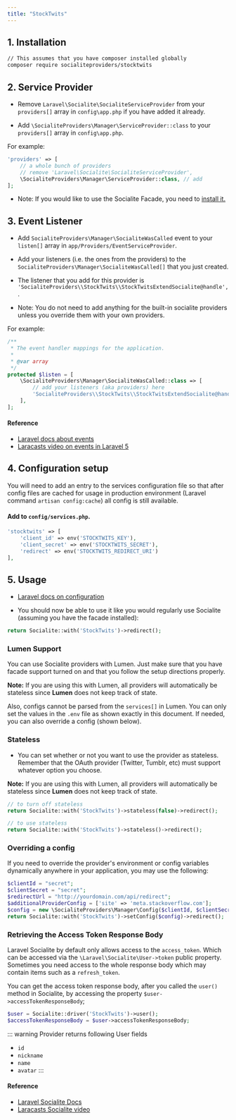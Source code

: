 ```yaml
---
title: "StockTwits"
---
```


## 1. Installation

```bash
// This assumes that you have composer installed globally
composer require socialiteproviders/stocktwits
```

## 2. Service Provider

* Remove `Laravel\Socialite\SocialiteServiceProvider` from your `providers[]` array in `config\app.php` if you have added it already.

* Add `\SocialiteProviders\Manager\ServiceProvider::class` to your `providers[]` array in `config\app.php`.

For example:

``` php
'providers' => [
    // a whole bunch of providers
    // remove 'Laravel\Socialite\SocialiteServiceProvider',
    \SocialiteProviders\Manager\ServiceProvider::class, // add
];
```

* Note: If you would like to use the Socialite Facade, you need to [install it.](https://github.com/laravel/socialite)

## 3. Event Listener

* Add `SocialiteProviders\Manager\SocialiteWasCalled` event to your `listen[]` array  in `app/Providers/EventServiceProvider`.

* Add your listeners (i.e. the ones from the providers) to the `SocialiteProviders\Manager\SocialiteWasCalled[]` that you just created.

* The listener that you add for this provider is `'SocialiteProviders\\StockTwits\\StockTwitsExtendSocialite@handle',`.

* Note: You do not need to add anything for the built-in socialite providers unless you override them with your own providers.

For example:

```php
/**
 * The event handler mappings for the application.
 *
 * @var array
 */
protected $listen = [
    \SocialiteProviders\Manager\SocialiteWasCalled::class => [
        // add your listeners (aka providers) here
        'SocialiteProviders\\StockTwits\\StockTwitsExtendSocialite@handle',
    ],
];
```

#### Reference

* [Laravel docs about events](http://laravel.com/docs/5.0/events)
* [Laracasts video on events in Laravel 5](https://laracasts.com/lessons/laravel-5-events)

## 4. Configuration setup

You will need to add an entry to the services configuration file so that after config files are cached for usage in production environment (Laravel command `artisan config:cache`) all config is still available.

#### Add to `config/services.php`.

```php
'stocktwits' => [
    'client_id' => env('STOCKTWITS_KEY'),
    'client_secret' => env('STOCKTWITS_SECRET'),
    'redirect' => env('STOCKTWITS_REDIRECT_URI')
],
```

## 5. Usage

* [Laravel docs on configuration](http://laravel.com/docs/master/configuration)

* You should now be able to use it like you would regularly use Socialite (assuming you have the facade installed):

```php
return Socialite::with('StockTwits')->redirect();
```

### Lumen Support

You can use Socialite providers with Lumen.  Just make sure that you have facade support turned on and that you follow the setup directions properly.

**Note:** If you are using this with Lumen, all providers will automatically be stateless since **Lumen** does not keep track of state.

Also, configs cannot be parsed from the `services[]` in Lumen.  You can only set the values in the `.env` file as shown exactly in this document.  If needed, you can
  also override a config (shown below).

### Stateless

* You can set whether or not you want to use the provider as stateless.  Remember that the OAuth provider (Twitter, Tumblr, etc) must support whatever option you choose.

**Note:** If you are using this with Lumen, all providers will automatically be stateless since **Lumen** does not keep track of state.

```php
// to turn off stateless
return Socialite::with('StockTwits')->stateless(false)->redirect();

// to use stateless
return Socialite::with('StockTwits')->stateless()->redirect();
```

### Overriding a config

If you need to override the provider's environment or config variables dynamically anywhere in your application, you may use the following:

```php
$clientId = "secret";
$clientSecret = "secret";
$redirectUrl = "http://yourdomain.com/api/redirect";
$additionalProviderConfig = ['site' => 'meta.stackoverflow.com'];
$config = new \SocialiteProviders\Manager\Config($clientId, $clientSecret, $redirectUrl, $additionalProviderConfig);
return Socialite::with('StockTwits')->setConfig($config)->redirect();
```

### Retrieving the Access Token Response Body

Laravel Socialite by default only allows access to the `access_token`.  Which can be accessed
via the `\Laravel\Socialite\User->token` public property.  Sometimes you need access to the whole response body which
may contain items such as a `refresh_token`.

You can get the access token response body, after you called the `user()` method in Socialite, by accessing the property `$user->accessTokenResponseBody`;

```php
$user = Socialite::driver('StockTwits')->user();
$accessTokenResponseBody = $user->accessTokenResponseBody;
```

::: warning Provider returns following User fields 
- ``id``
- ``nickname``
- ``name``
- ``avatar``
:::

#### Reference

* [Laravel Socialite Docs](https://github.com/laravel/socialite)
* [Laracasts Socialite video](https://laracasts.com/series/whats-new-in-laravel-5/episodes/9)
